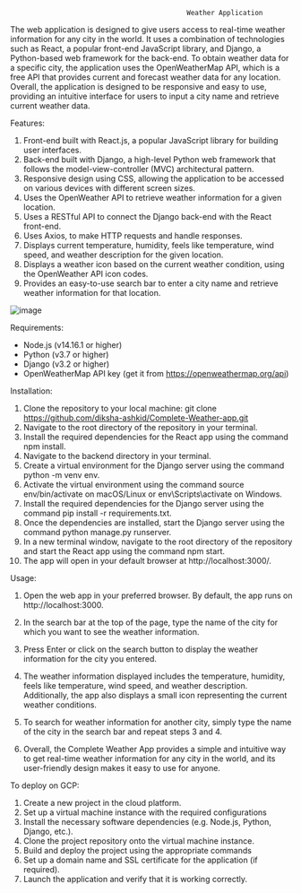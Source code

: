                                                 Weather Application

The web application is designed to give users access to real-time weather information for any city in the world. It uses a combination of technologies such as React, a popular front-end JavaScript library, and Django, a Python-based web framework for the back-end.
To obtain weather data for a specific city, the application uses the OpenWeatherMap API, which is a free API that provides current and forecast weather data for any location.
Overall, the application is designed to be responsive and easy to use, providing an intuitive interface for users to input a city name and retrieve current weather data.


Features:
1. Front-end built with React.js, a popular JavaScript library for building user    interfaces.
2. Back-end built with Django, a high-level Python web framework that follows      the model-view-controller (MVC) architectural pattern.
3. Responsive design using CSS, allowing the application to be accessed on          various devices with different screen sizes.
4. Uses the OpenWeather API to retrieve weather information for a given            location.
5. Uses a RESTful API to connect the Django back-end with the React front-end.
6. Uses Axios, to make HTTP requests and handle responses.
7. Displays current temperature, humidity, feels like temperature, wind speed,      and weather description for the given location.
8. Displays a weather icon based on the current weather condition, using the        OpenWeather API icon codes.
9. Provides an easy-to-use search bar to enter a city name and retrieve weather    information for that location.

![image](https://user-images.githubusercontent.com/89176434/236501416-520c9d25-5ddf-423a-8e48-882e4e134e60.png)

Requirements:
- Node.js (v14.16.1 or higher)
- Python (v3.7 or higher)
- Django (v3.2 or higher)
- OpenWeatherMap API key (get it from https://openweathermap.org/api)

Installation: 

1. Clone the repository to your local machine:
   git clone https://github.com/diksha-ashkid/Complete-Weather-app.git
2. Navigate to the root directory of the repository in your terminal.
3. Install the required dependencies for the React app using the command npm install.
4. Navigate to the backend directory in your terminal.
5. Create a virtual environment for the Django server using the command python -m venv env.
6. Activate the virtual environment using the command source env/bin/activate on macOS/Linux or    env\Scripts\activate on Windows.
7. Install the required dependencies for the Django server using the command pip install -r        requirements.txt.
8. Once the dependencies are installed, start the Django server using the command python          manage.py runserver.
9. In a new terminal window, navigate to the root directory of the repository and start the        React app using the command npm start.
10. The app will open in your default browser at http://localhost:3000/.
  
Usage:
1. Open the web app in your preferred browser. By default, the app runs on http://localhost:3000.

2. In the search bar at the top of the page, type the name of the city for which you want to see the weather information.

3. Press Enter or click on the search button to display the weather information for the city you entered.

4. The weather information displayed includes the temperature, humidity, feels like temperature, wind speed, and weather description. Additionally, the app also displays a small icon representing the current weather conditions.

5. To search for weather information for another city, simply type the name of the city in the search bar and repeat steps 3 and 4.

6. Overall, the Complete Weather App provides a simple and intuitive way to get real-time weather information for any city in the world, and its user-friendly design makes it easy to use for anyone.

To deploy on GCP:
1. Create a new project in the cloud platform.
2. Set up a virtual machine instance with the required configurations
3. Install the necessary software dependencies (e.g. Node.js, Python, Django, etc.).
4. Clone the project repository onto the virtual machine instance.
5. Build and deploy the project using the appropriate commands 
6. Set up a domain name and SSL certificate for the application (if required).
7. Launch the application and verify that it is working correctly.
